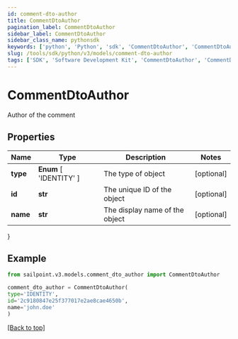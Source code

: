 ```yaml
---
id: comment-dto-author
title: CommentDtoAuthor
pagination_label: CommentDtoAuthor
sidebar_label: CommentDtoAuthor
sidebar_class_name: pythonsdk
keywords: ['python', 'Python', 'sdk', 'CommentDtoAuthor', 'CommentDtoAuthor'] 
slug: /tools/sdk/python/v3/models/comment-dto-author
tags: ['SDK', 'Software Development Kit', 'CommentDtoAuthor', 'CommentDtoAuthor']
---
```


# CommentDtoAuthor

Author of the comment

## Properties

Name | Type | Description | Notes
------------ | ------------- | ------------- | -------------
**type** |  **Enum** [  'IDENTITY' ] | The type of object | [optional] 
**id** | **str** | The unique ID of the object | [optional] 
**name** | **str** | The display name of the object | [optional] 
}

## Example

```python
from sailpoint.v3.models.comment_dto_author import CommentDtoAuthor

comment_dto_author = CommentDtoAuthor(
type='IDENTITY',
id='2c9180847e25f377017e2ae8cae4650b',
name='john.doe'
)

```
[[Back to top]](#) 

